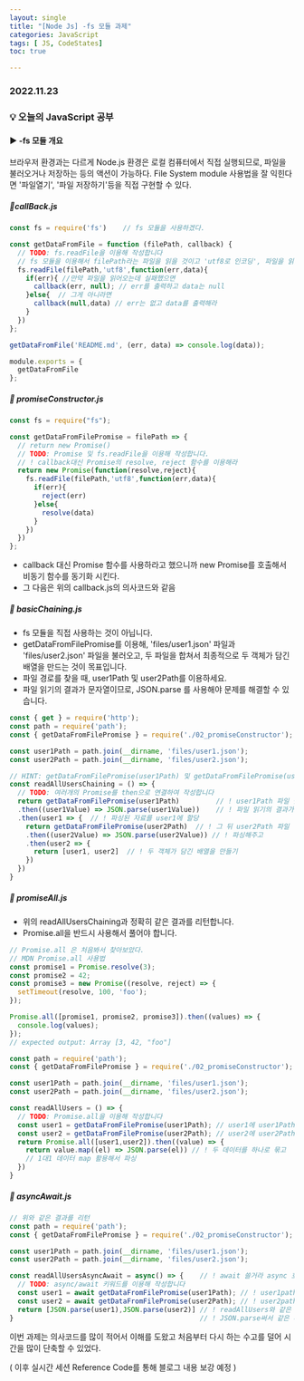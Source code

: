 ```yaml
---
layout: single
title: "[Node Js] -fs 모듈 과제"
categories: JavaScript
tags: [ JS, CodeStates]
toc: true

---
```


### 2022.11.23

### 💡  오늘의 JavaScript 공부 

#### ▶️ -fs 모듈 개요 

브라우저 환경과는 다르게 Node.js 환경은 로컬 컴퓨터에서 직접 실행되므로, 파일을 불러오거나 저장하는 등의 액션이 가능하다. File System module 사용법을 잘 익힌다면 '파일열기', '파일 저장하기'등을 직접 구현할 수 있다. 

##### 📌callBack.js

```js
const fs = require('fs')	// fs 모듈을 사용하겠다. 

const getDataFromFile = function (filePath, callback) {
  // TODO: fs.readFile을 이용해 작성합니다
  // fs 모듈을 이용해서 filePath라는 파일을 읽을 것이고 'utf8로 인코딩', 파일을 읽은 후 호출하는 콜백함수
  fs.readFile(filePath,'utf8',function(err,data){   
    if(err){ //만약 파일을 읽어오는데 실패했으면 
      callback(err, null); // err를 출력하고 data는 null
    }else{  // 그게 아니라면 
      callback(null,data) // err는 없고 data를 출력해라 
    }
  })
};

getDataFromFile('README.md', (err, data) => console.log(data));

module.exports = {
  getDataFromFile
};
```



##### 📌 promiseConstructor.js

```js
const fs = require("fs");

const getDataFromFilePromise = filePath => {
  // return new Promise()
  // TODO: Promise 및 fs.readFile을 이용해 작성합니다.
  // ! callback대신 Promise의 resolve, reject 함수를 이용해라
  return new Promise(function(resolve,reject){
    fs.readFile(filePath,'utf8',function(err,data){
      if(err){
        reject(err)
      }else{
        resolve(data)
      }
    })
  })
};
```

* callback 대신 Promise 함수를 사용하라고 했으니까 new Promise를 호출해서 비동기 함수를 동기화 시킨다. 
* 그 다음은 위의 callback.js의 의사코드와 같음 

##### 📌 basicChaining.js

* fs 모듈을 직접 사용하는 것이 아닙니다. 
* getDataFromFilePromise를 이용해, 'files/user1.json' 파일과 'files/user2.json' 파일을 불러오고,  두 파일을 합쳐서 최종적으로 두 객체가 담긴 배열을 만드는 것이 목표입니다.
* 파일 경로를 찾을 때, user1Path 및 user2Path를 이용하세요.
* 파일 읽기의 결과가 문자열이므로, JSON.parse 를 사용해야 문제를 해결할 수 있습니다.

```js
const { get } = require('http');
const path = require('path');
const { getDataFromFilePromise } = require('./02_promiseConstructor');

const user1Path = path.join(__dirname, 'files/user1.json');
const user2Path = path.join(__dirname, 'files/user2.json');

// HINT: getDataFromFilePromise(user1Path) 및 getDataFromFilePromise(user2Path)를 이용해 작성합니다
const readAllUsersChaining = () => {
  // TODO: 여러개의 Promise를 then으로 연결하여 작성합니다
  return getDataFromFilePromise(user1Path)         // ! user1Path 파일 받아오기
  .then((user1Value) => JSON.parse(user1Value))    // ! 파일 읽기의 결과가 문자열이므로, JSON.parse 를 사용
  .then(user1 => {  // ! 파싱된 자료를 user1에 할당 
    return getDataFromFilePromise(user2Path)  // ! 그 뒤 user2Path 파일 받아오기
    .then((user2Value) => JSON.parse(user2Value)) // ! 파싱해주고
    .then(user2 => { 
      return [user1, user2]  // ! 두 객체가 담긴 배열을 만들기
    })
  })
}
```

 

##### 📌 promiseAll.js

* 위의 readAllUsersChaining과 정확히 같은 결과를 리턴합니다. 
* Promise.all을 반드시 사용해서 풀어야 합니다. 

```js
// Promise.all 은 처음봐서 찾아보았다. 
// MDN Promise.all 사용법
const promise1 = Promise.resolve(3);
const promise2 = 42;
const promise3 = new Promise((resolve, reject) => {
  setTimeout(resolve, 100, 'foo');
});

Promise.all([promise1, promise2, promise3]).then((values) => {
  console.log(values);
});
// expected output: Array [3, 42, "foo"]
```

```js
const path = require('path');
const { getDataFromFilePromise } = require('./02_promiseConstructor');

const user1Path = path.join(__dirname, 'files/user1.json');
const user2Path = path.join(__dirname, 'files/user2.json');

const readAllUsers = () => {
  // TODO: Promise.all을 이용해 작성합니다
  const user1 = getDataFromFilePromise(user1Path); // user1에 user1Path 파일을 불러와서 할당
  const user2 = getDataFromFilePromise(user2Path); // user2에 user2Path 파일을 불러와서 할당 
  return Promise.all([user1,user2]).then((value) => {
    return value.map((el) => JSON.parse(el)) // ! 두 데이터를 하나로 묶고 
    // 1대1 데이터 map 활용해서 파싱 
  })
}
```



##### 📌 asyncAwait.js

```js
// 위와 같은 결과를 리턴 
const path = require('path');
const { getDataFromFilePromise } = require('./02_promiseConstructor');

const user1Path = path.join(__dirname, 'files/user1.json');
const user2Path = path.join(__dirname, 'files/user2.json');

const readAllUsersAsyncAwait = async() => {    // ! await 쓸거라 async 호출?
  // TODO: async/await 키워드를 이용해 작성합니다
  const user1 = await getDataFromFilePromise(user1Path); // ! user1path 받아오고
  const user2 = await getDataFromFilePromise(user2Path); // ! user2path 받아오고
  return [JSON.parse(user1),JSON.parse(user2)] // ! readAllUsers와 같은 결과를 리턴합니다.
}                                              // ! JSON.parse써서 같은 배열로 묶어주란 얘기
```



이번 과제는 의사코드를 많이 적어서 이해를 도왔고 처음부터 다시 하는 수고를 덜어 시간을 많이 단축할 수 있었다. 

( 이후 실시간 세션 Reference Code를 통해 블로그 내용 보강 예정 )